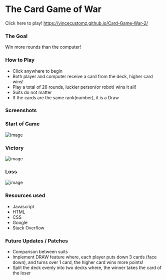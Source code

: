 # The Card Game of War

Click here to play! https://vincecustomz.github.io/Card-Game-War-2/

### The Goal
Win more rounds than the computer!

### How to Play
* Click anywhere to begin
* Both player and computer receive a card from the deck, higher card wins!
* Play a total of 26 rounds, luckier person(or robot) wins it all!
* Suits do not matter
* If the cards are the same rank(number), it is a Draw

### Screenshots

### Start of Game
![image](https://user-images.githubusercontent.com/102340067/163296530-9727c17e-6fce-4820-9d5d-4b49931a0127.png)

### Victory
![image](https://user-images.githubusercontent.com/102340067/163296654-7314a084-0552-4742-8afb-b78672c906bc.png)

### Loss
![image](https://user-images.githubusercontent.com/102340067/163296583-ea7aa562-658e-4e9d-8e1d-05a523611870.png)

### Resources used
* Javascript
* HTML
* CSS
* Google
* Stack Overflow

### Future Updates / Patches
* Comparison between suits
* Implement DRAW feature where, each player puts down 3 cards (face down), and turns over 1 card, the higher card wins more points!
* Split the deck evenly into two decks where, the winner takes the card of the loser
